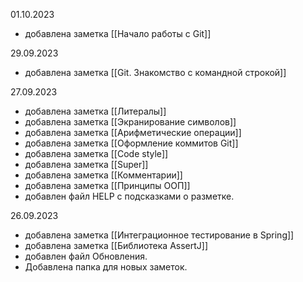 01.10.2023 
- добавлена заметка [[Начало работы с Git]]

29.09.2023 
- добавлена заметка [[Git. Знакомство с командной строкой]]

27.09.2023 
- добавлена заметка [[Литералы]]
- добавлена заметка [[Экранирование символов]]
- добавлена заметка [[Арифметические операции]]
- добавлена заметка [[Оформление коммитов Git]]
- добавлена заметка [[Code style]]
- добавлена заметка [[Super]]
- добавлена заметка [[Комментарии]]
- добавлена заметка [[Принципы ООП]]
- добавлен файл HELP с подсказками о разметке.

26.09.2023 
- добавлена заметка [[Интеграционное тестирование в Spring]]
- добавлена заметка [[Библиотека AssertJ]]
- добавлен файл Обновления.
- Добавлена папка для новых заметок.